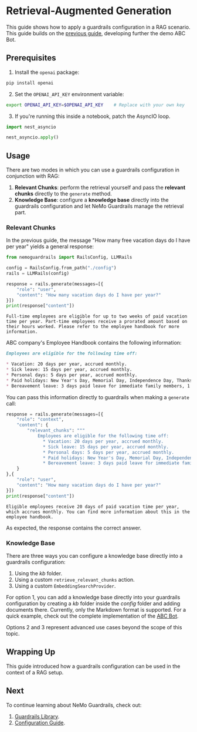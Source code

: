 # Retrieval-Augmented Generation

This guide shows how to apply a guardrails configuration in a RAG scenario. This guide builds on the [previous guide](../6_topical_rails), developing further the demo ABC Bot.

## Prerequisites

1. Install the `openai` package:

```bash
pip install openai
```

2. Set the `OPENAI_API_KEY` environment variable:

```bash
export OPENAI_API_KEY=$OPENAI_API_KEY    # Replace with your own key
```

3. If you're running this inside a notebook, patch the AsyncIO loop.

```python
import nest_asyncio

nest_asyncio.apply()
```

## Usage

There are two modes in which you can use a guardrails configuration in conjunction with RAG:

1. **Relevant Chunks**: perform the retrieval yourself and pass the **relevant chunks** directly to the `generate` method.
2. **Knowledge Base**: configure a **knowledge base** directly into the guardrails configuration and let NeMo Guardrails manage the retrieval part.

### Relevant Chunks

In the previous guide, the message "How many free vacation days do I have per year" yields a general response:

```python
from nemoguardrails import RailsConfig, LLMRails

config = RailsConfig.from_path("./config")
rails = LLMRails(config)

response = rails.generate(messages=[{
    "role": "user",
    "content": "How many vacation days do I have per year?"
}])
print(response["content"])
```

```
Full-time employees are eligible for up to two weeks of paid vacation time per year. Part-time employees receive a prorated amount based on their hours worked. Please refer to the employee handbook for more information.
```

ABC company's Employee Handbook contains the following information:

```markdown
Employees are eligible for the following time off:

* Vacation: 20 days per year, accrued monthly.
* Sick leave: 15 days per year, accrued monthly.
* Personal days: 5 days per year, accrued monthly.
* Paid holidays: New Year's Day, Memorial Day, Independence Day, Thanksgiving Day, Christmas Day.
* Bereavement leave: 3 days paid leave for immediate family members, 1 day for non-immediate family members.
```

You can pass this information directly to guardrails when making a `generate` call:

```python
response = rails.generate(messages=[{
    "role": "context",
    "content": {
        "relevant_chunks": """
            Employees are eligible for the following time off:
              * Vacation: 20 days per year, accrued monthly.
              * Sick leave: 15 days per year, accrued monthly.
              * Personal days: 5 days per year, accrued monthly.
              * Paid holidays: New Year's Day, Memorial Day, Independence Day, Thanksgiving Day, Christmas Day.
              * Bereavement leave: 3 days paid leave for immediate family members, 1 day for non-immediate family members. """
    }
},{
    "role": "user",
    "content": "How many vacation days do I have per year?"
}])
print(response["content"])
```

```
Eligible employees receive 20 days of paid vacation time per year, which accrues monthly. You can find more information about this in the employee handbook.
```

As expected, the response contains the correct answer.

### Knowledge Base

There are three ways you can configure a knowledge base directly into a guardrails configuration:

1. Using the *kb* folder.
2. Using a custom `retrieve_relevant_chunks` action.
3. Using a custom `EmbeddingSearchProvider`.

For option 1, you can add a knowledge base directly into your guardrails configuration by creating a *kb* folder inside the *config* folder and adding documents there. Currently, only the Markdown format is supported. For a quick example, check out the complete implementation of the [ABC Bot](../../../examples/bots/abc).

Options 2 and 3 represent advanced use cases beyond the scope of this topic.

## Wrapping Up

This guide introduced how a guardrails configuration can be used in the context of a RAG setup.

## Next

To continue learning about NeMo Guardrails, check out:
1. [Guardrails Library](../../../docs/user_guides/guardrails-library.md).
2. [Configuration Guide](../../../docs/user_guides/configuration-guide.md).
